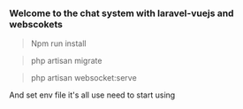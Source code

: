 ### Welcome to the chat system with laravel-vuejs and webscokets


> Npm run install 

>php artisan  migrate

> php artisan websocket:serve

And set env file it's all use need to start using



